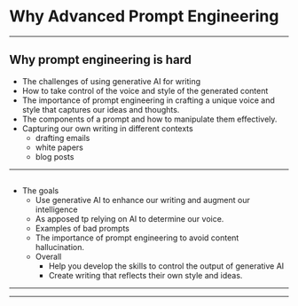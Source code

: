 # Why Advanced Prompt Engineering

---

## Why prompt engineering is hard

* The challenges of using generative AI for writing 
* How to take control of the voice and style of the generated content
* The importance of prompt engineering in crafting a unique voice and style that captures our ideas and thoughts. 
* The components of a prompt and how to manipulate them effectively. 
* Capturing our own writing in different contexts
  * drafting emails
  * white papers
  * blog posts

---

## 

* The goals 
  * Use generative AI to enhance our writing and augment our intelligence
  * As apposed tp relying on AI to determine our voice. 
  * Examples of bad prompts
  * The importance of prompt engineering to avoid content hallucination. 
  * Overall
    * Help you develop the skills to control the output of generative AI 
    * Create writing that reflects their own style and ideas.

---
---